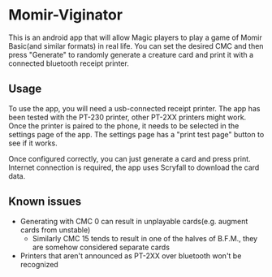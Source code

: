 # Momir-Viginator
This is an android app that will allow Magic players to play a game of Momir Basic(and similar formats) in real life.
You can set the desired CMC and then press "Generate" to randomly generate a creature card and print it with a connected bluetooth receipt printer.

## Usage
To use the app, you will need a usb-connected receipt printer. The app has been tested with the PT-230 printer, other PT-2XX printers might work.
Once the printer is paired to the phone, it needs to be selected in the settings page of the app. The settings page has a "print test page" button to see if it works.

Once configured correctly, you can just generate a card and press print.
Internet connection is required, the app uses Scryfall to download the card data.

## Known issues
- Generating with CMC 0 can result in unplayable cards(e.g. augment cards from unstable)
  - Similarly CMC 15 tends to result in one of the halves of B.F.M., they are somehow considered separate cards
- Printers that aren't announced as PT-2XX over bluetooth won't be recognized